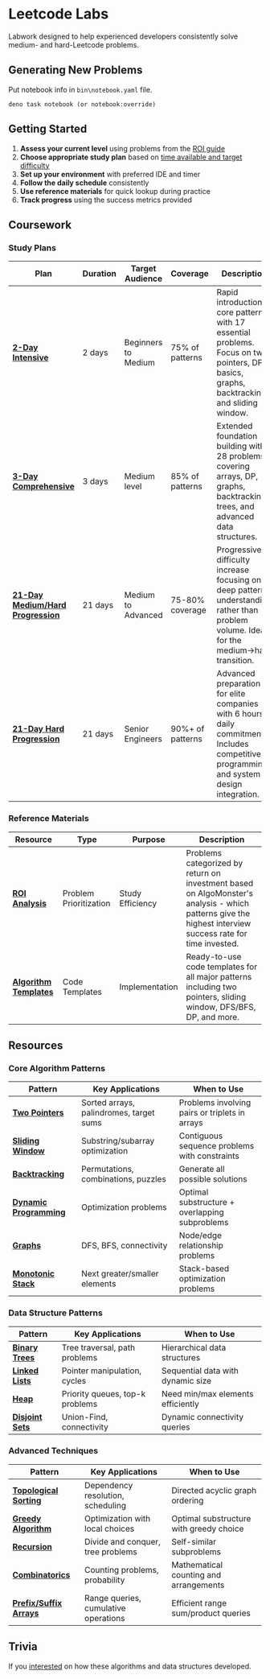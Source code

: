 # Leetcode Labs

Labwork designed to help experienced developers consistently solve medium- and hard-Leetcode problems.

## Generating New Problems

Put notebook info in `bin\notebook.yaml` file.

```console
deno task notebook (or notebook:override)
```

## Getting Started

1. **Assess your current level** using problems from the [ROI guide](./coursework/ROI.md)
2. **Choose appropriate study plan** based on [time available and target difficulty](#coursework)
3. **Set up your environment** with preferred IDE and timer
4. **Follow the daily schedule** consistently
5. **Use reference materials** for quick lookup during practice
6. **Track progress** using the success metrics provided

## Coursework

### Study Plans

| Plan                                                                   | Duration | Target Audience     | Coverage         | Description                                                                                                                                 |
| ---------------------------------------------------------------------- | -------- | ------------------- | ---------------- | ------------------------------------------------------------------------------------------------------------------------------------------- |
| [**2-Day Intensive**](coursework/2-day-cheatsheet.md)                  | 2 days   | Beginners to Medium | 75% of patterns  | Rapid introduction to core patterns with 17 essential problems. Focus on two pointers, DP basics, graphs, backtracking, and sliding window. |
| [**3-Day Comprehensive**](coursework/3-day-cheatsheet.md)              | 3 days   | Medium level        | 85% of patterns  | Extended foundation building with 28 problems covering arrays, DP, graphs, backtracking, trees, and advanced data structures.               |
| [**21-Day Medium/Hard Progression**](coursework/21-day-medium+hard.md) | 21 days  | Medium to Advanced  | 75-80% coverage  | Progressive difficulty increase focusing on deep pattern understanding rather than problem volume. Ideal for the medium→hard transition.    |
| [**21-Day Hard Progression**](coursework/21-day-hard.md)               | 21 days  | Senior Engineers    | 90%+ of patterns | Advanced preparation for elite companies with 6 hours daily commitment. Includes competitive programming and system design integration.     |

### Reference Materials

| Resource                                                     | Type                   | Purpose          | Description                                                                                                                                              |
| ------------------------------------------------------------ | ---------------------- | ---------------- | -------------------------------------------------------------------------------------------------------------------------------------------------------- |
| [**ROI Analysis**](coursework/ROI.md)                        | Problem Prioritization | Study Efficiency | Problems categorized by return on investment based on AlgoMonster's analysis - which patterns give the highest interview success rate for time invested. |
| [**Algorithm Templates**](coursework/template-cheetsheet.md) | Code Templates         | Implementation   | Ready-to-use code templates for all major patterns including two pointers, sliding window, DFS/BFS, DP, and more.                                        |

## Resources

### Core Algorithm Patterns

| Pattern                                                       | Key Applications                        | When to Use                                    |
| ------------------------------------------------------------- | --------------------------------------- | ---------------------------------------------- |
| [**Two Pointers**](patterns/two-pointer.ipynb)                | Sorted arrays, palindromes, target sums | Problems involving pairs or triplets in arrays |
| [**Sliding Window**](patterns/sliding-window.ipynb)           | Substring/subarray optimization         | Contiguous sequence problems with constraints  |
| [**Backtracking**](patterns/backtracking.ipynb)               | Permutations, combinations, puzzles     | Generate all possible solutions                |
| [**Dynamic Programming**](patterns/dynamic-programming.ipynb) | Optimization problems                   | Optimal substructure + overlapping subproblems |
| [**Graphs**](patterns/graphs.ipynb)                           | DFS, BFS, connectivity                  | Node/edge relationship problems                |
| [**Monotonic Stack**](patterns/montonic-stack.ipynb)          | Next greater/smaller elements           | Stack-based optimization problems              |

### Data Structure Patterns

| Pattern                                            | Key Applications                | When to Use                       |
| -------------------------------------------------- | ------------------------------- | --------------------------------- |
| [**Binary Trees**](patterns/binary-trees.ipynb)    | Tree traversal, path problems   | Hierarchical data structures      |
| [**Linked Lists**](patterns/linked-list.ipynb)     | Pointer manipulation, cycles    | Sequential data with dynamic size |
| [**Heap**](patterns/heap.ipynb)                    | Priority queues, top-k problems | Need min/max elements efficiently |
| [**Disjoint Sets**](patterns/disjoinit-sets.ipynb) | Union-Find, connectivity        | Dynamic connectivity queries      |

### Advanced Techniques

| Pattern                                                        | Key Applications                     | When to Use                             |
| -------------------------------------------------------------- | ------------------------------------ | --------------------------------------- |
| [**Topological Sorting**](patterns/topological-sorting.ipynb)  | Dependency resolution, scheduling    | Directed acyclic graph ordering         |
| [**Greedy Algorithm**](patterns/greedy-algorithm.ipynb)        | Optimization with local choices      | Optimal substructure with greedy choice |
| [**Recursion**](patterns/recursion.ipynb)                      | Divide and conquer, tree problems    | Self-similar subproblems                |
| [**Combinatorics**](patterns/combinatorics.ipynb)              | Counting problems, probability       | Mathematical counting and arrangements  |
| [**Prefix/Suffix Arrays**](patterns/prefix_suffix_array.ipynb) | Range queries, cumulative operations | Efficient range sum/product queries     |

## Trivia

If you [interested](./coursework/trivia.md) on how these algorithms and data structures developed.
